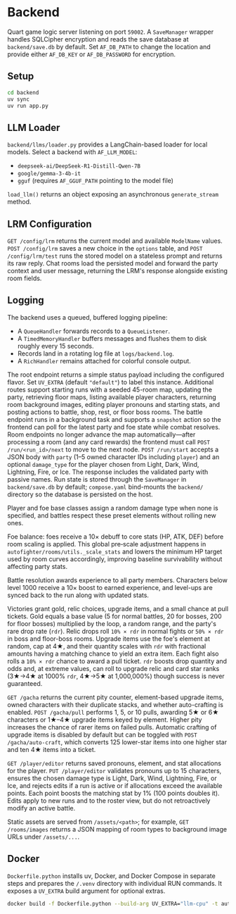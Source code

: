# Backend

Quart game logic server listening on port `59002`. A `SaveManager` wrapper
handles SQLCipher encryption and reads the save database at
`backend/save.db` by default. Set `AF_DB_PATH` to change the location and
provide either `AF_DB_KEY` or `AF_DB_PASSWORD` for encryption.

## Setup

```bash
cd backend
uv sync
uv run app.py
```

## LLM Loader

`backend/llms/loader.py` provides a LangChain-based loader for local models. Select a backend with `AF_LLM_MODEL`:

- `deepseek-ai/DeepSeek-R1-Distill-Qwen-7B`
- `google/gemma-3-4b-it`
- `gguf` (requires `AF_GGUF_PATH` pointing to the model file)

`load_llm()` returns an object exposing an asynchronous `generate_stream` method.

## LRM Configuration

`GET /config/lrm` returns the current model and available `ModelName` values. `POST /config/lrm` saves a new choice in the `options` table, and `POST /config/lrm/test` runs the stored model on a stateless prompt and returns its raw reply. Chat rooms load the persisted model and forward the party context and user message, returning the LRM's response alongside existing room fields.

## Logging

The backend uses a queued, buffered logging pipeline:

- A `QueueHandler` forwards records to a `QueueListener`.
- A `TimedMemoryHandler` buffers messages and flushes them to disk roughly every 15 seconds.
- Records land in a rotating log file at `logs/backend.log`.
- A `RichHandler` remains attached for colorful console output.

The root endpoint returns a simple status payload including the configured flavor. Set `UV_EXTRA` (default `"default"`) to label this instance. Additional routes support
starting runs with a seeded 45-room map, updating the party, retrieving floor
maps, listing available player characters, returning room background images,
editing player pronouns and starting stats, and posting actions to battle, shop,
rest, or floor boss rooms. The battle endpoint runs in a background task and
supports a `snapshot` action so the frontend can poll for the latest party and
foe state while combat resolves. Room endpoints no longer advance the map
automatically—after processing a room (and any card rewards) the frontend must
call `POST /run/<run_id>/next` to move to the next node. `POST /run/start`
accepts a JSON body with `party` (1–5 owned character IDs including `player`)
and an optional `damage_type` for the player chosen from Light, Dark, Wind,
Lightning, Fire, or Ice. The response includes the validated party with passive
names. Run state is stored through the `SaveManager` in `backend/save.db` by
default; `compose.yaml` bind-mounts the `backend/` directory so the database is
persisted on the host.

Player and foe base classes assign a random damage type when none is
specified, and battles respect these preset elements without rolling new ones.

Foe balance: foes receive a 10× debuff to core stats (HP, ATK, DEF) before
room scaling is applied. This global pre‑scale adjustment happens in
`autofighter/rooms/utils._scale_stats` and lowers the minimum HP target used
by room curves accordingly, improving baseline survivability without affecting
party stats.

Battle resolution awards experience to all party members. Characters below
level 1000 receive a 10× boost to earned experience, and level-ups are synced
back to the run along with updated stats.

Victories grant gold, relic choices, upgrade items, and a small chance at pull
tickets. Gold equals a base value (5 for normal battles, 20 for bosses, 200 for
floor bosses) multiplied by the loop, a random range, and the party's rare drop
rate (`rdr`). Relic drops roll `10% × rdr` in normal fights or `50% × rdr` in
boss and floor-boss rooms. Upgrade items use the foe's element at random, cap at
4★, and their quantity scales with `rdr` with fractional amounts having a
matching chance to yield an extra item. Each fight also rolls a `10% × rdr`
chance to award a pull ticket. `rdr` boosts drop quantity and odds and, at
extreme values, can roll to upgrade relic and card star ranks (3★→4★ at 1000%
`rdr`, 4★→5★ at 1,000,000%) though success is never guaranteed.

`GET /gacha` returns the current pity counter, element-based upgrade items,
owned characters with their duplicate stacks, and whether auto-crafting is
enabled. `POST /gacha/pull` performs 1, 5, or 10 pulls, awarding 5★ or 6★
characters or 1★–4★ upgrade items keyed by element. Higher pity increases the
chance of rarer items on failed pulls. Automatic crafting of upgrade items is
disabled by default but can be toggled with `POST /gacha/auto-craft`, which
converts 125 lower-star items into one higher star and ten 4★ items into a
ticket.

`GET /player/editor` returns saved pronouns, element, and stat allocations for
the player. `PUT /player/editor` validates pronouns up to 15 characters,
ensures the chosen damage type is Light, Dark, Wind, Lightning, Fire, or Ice,
and rejects edits if a run is active or if allocations exceed the available
points. Each point boosts the matching stat by 1% (100 points doubles it).
Edits apply to new runs and to the roster view, but do not retroactively
modify an active battle.

Static assets are served from `/assets/<path>`; for example, `GET /rooms/images`
returns a JSON mapping of room types to background image URLs under `/assets/...`.

## Docker

`Dockerfile.python` installs uv, Docker, and Docker Compose in separate steps and prepares the `/.venv` directory with individual RUN commands. It exposes a `UV_EXTRA` build argument for optional extras.

```bash
docker build -f Dockerfile.python --build-arg UV_EXTRA="llm-cpu" -t autofighter-backend .
```

